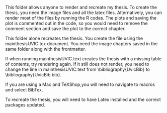 This folder allows anyone to render and recreate my thesis. To create the thesis, you need the image files and all the latex files. Alternatively, you can render most of the files by running the R codes. The plots and saving the plot is commented out in the code, so you would need to remove the comment section and save the plot to the correct chapter.

This folder alone recreates the thesis. You create the file using the mainthesisUVIC.tex document. You need the image chapters saved in the same folder along with the frontmatter. 

If when running mainthesisUVIC.text creates the thesis with a missing table of contents, try rendering again. If it still does not render, you need to change the line in mainthesisUVIC.text from \bibliography{UvicBib} to \bibliography{UvicBib.bib}. 

If you are using a Mac and TeXShop,you will need to navigate to macros and select BibTex.

To recreate the thesis, you will need to have Latex installed and the correct packages updated.

